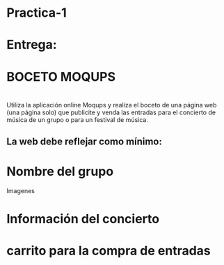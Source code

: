 # Practica-1
# Entrega: 
# BOCETO MOQUPS
#
 Utiliza la aplicación online Moqups y realiza el boceto de una página web (una página solo) 
 que publicite y venda las entradas para el concierto de música de un grupo o para un festival de música.

## La web debe reflejar como  mínimo:

# Nombre del grupo
Imagenes
# Información del concierto
# carrito para la compra de entradas
